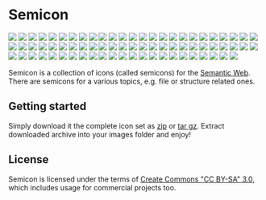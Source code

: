 # Semicon 

![](https://raw.github.com/k00ni/semicon/master/png/all/document.png)
![](https://raw.github.com/k00ni/semicon/master/png/all/n3_document.png)
![](https://raw.github.com/k00ni/semicon/master/png/all/document_pencil.png)
![](https://raw.github.com/k00ni/semicon/master/png/all/rdfxml_document.png)
![](https://raw.github.com/k00ni/semicon/master/png/all/turtle_document2.png)
![](https://raw.github.com/k00ni/semicon/master/png/all/rdfjson_document.png)
![](https://raw.github.com/k00ni/semicon/master/png/all/cube.png)
![](https://raw.github.com/k00ni/semicon/master/png/all/doap.png)
![](https://raw.github.com/k00ni/semicon/master/png/all/foaf.png)
![](https://raw.github.com/k00ni/semicon/master/png/all/geo.png)
![](https://raw.github.com/k00ni/semicon/master/png/all/sioc.png)
![](https://raw.github.com/k00ni/semicon/master/png/all/void.png)
![](https://raw.github.com/k00ni/semicon/master/png/all/xsd.png)
![](https://raw.github.com/k00ni/semicon/master/png/all/graph_plant.png)
![](https://raw.github.com/k00ni/semicon/master/png/all/graph_strings.png)
![](https://raw.github.com/k00ni/semicon/master/png/all/graph_dots.png)
![](https://raw.github.com/k00ni/semicon/master/png/all/sparql.png)
![](https://raw.github.com/k00ni/semicon/master/png/all/sparql2.png)
![](https://raw.github.com/k00ni/semicon/master/png/all/triplestore.png)
![](https://raw.github.com/k00ni/semicon/master/png/all/triplestore3.png)
![](https://raw.github.com/k00ni/semicon/master/png/all/turtle_document.png)
![](https://raw.github.com/k00ni/semicon/master/png/all/person.png)
![](https://raw.github.com/k00ni/semicon/master/png/all/person2.png)
![](https://raw.github.com/k00ni/semicon/master/png/all/person3.png)
![](https://raw.github.com/k00ni/semicon/master/png/all/person4.png)
![](https://raw.github.com/k00ni/semicon/master/png/all/persons.png)
![](https://raw.github.com/k00ni/semicon/master/png/all/persons2.png)
![](https://raw.github.com/k00ni/semicon/master/png/all/organization.png)
![](https://raw.github.com/k00ni/semicon/master/png/all/organization2.png)
![](https://raw.github.com/k00ni/semicon/master/png/all/arrow-down.png)
![](https://raw.github.com/k00ni/semicon/master/png/all/arrow-left.png)
![](https://raw.github.com/k00ni/semicon/master/png/all/arrow-right.png)
![](https://raw.github.com/k00ni/semicon/master/png/all/arrow-up.png)
![](https://raw.github.com/k00ni/semicon/master/png/all/cross.png)
![](https://raw.github.com/k00ni/semicon/master/png/all/dc.png)
![](https://raw.github.com/k00ni/semicon/master/png/all/minus.png)
![](https://raw.github.com/k00ni/semicon/master/png/all/plus.png)
![](https://raw.github.com/k00ni/semicon/master/png/all/questionmark.png)
![](https://raw.github.com/k00ni/semicon/master/png/all/bio.png)
![](https://raw.github.com/k00ni/semicon/master/png/all/owl.png)
![](https://raw.github.com/k00ni/semicon/master/png/all/rdf.png)
![](https://raw.github.com/k00ni/semicon/master/png/all/rdfs.png)
![](https://raw.github.com/k00ni/semicon/master/png/all/skos.png)
![](https://raw.github.com/k00ni/semicon/master/png/all/clock2.png)
![](https://raw.github.com/k00ni/semicon/master/png/all/clock.png)
![](https://raw.github.com/k00ni/semicon/master/png/all/subgraph.png)
![](https://raw.github.com/k00ni/semicon/master/png/all/subgraph2.png)
![](https://raw.github.com/k00ni/semicon/master/png/all/subgraph3.png)
![](https://raw.github.com/k00ni/semicon/master/png/all/person-plus.png)
![](https://raw.github.com/k00ni/semicon/master/png/all/person-minus.png)
![](https://raw.github.com/k00ni/semicon/master/png/all/person-cross.png)
![](https://raw.github.com/k00ni/semicon/master/png/all/organization2-plus.png)
![](https://raw.github.com/k00ni/semicon/master/png/all/organization2-minus.png)
![](https://raw.github.com/k00ni/semicon/master/png/all/organization2-cross.png)
![](https://raw.github.com/k00ni/semicon/master/png/all/person-pencil.png)
![](https://raw.github.com/k00ni/semicon/master/png/all/class.png)
![](https://raw.github.com/k00ni/semicon/master/png/all/class2.png)
![](https://raw.github.com/k00ni/semicon/master/png/all/document_triple.png)
![](https://raw.github.com/k00ni/semicon/master/png/all/exportPlain.png)
![](https://raw.github.com/k00ni/semicon/master/png/all/exportTriple.png)
![](https://raw.github.com/k00ni/semicon/master/png/all/exportTriple2.png)
![](https://raw.github.com/k00ni/semicon/master/png/all/graph.png)
![](https://raw.github.com/k00ni/semicon/master/png/all/importPlain.png)
![](https://raw.github.com/k00ni/semicon/master/png/all/importTriple.png)
![](https://raw.github.com/k00ni/semicon/master/png/all/importTriple2.png)
![](https://raw.github.com/k00ni/semicon/master/png/all/instance.png)
![](https://raw.github.com/k00ni/semicon/master/png/all/model.png)
![](https://raw.github.com/k00ni/semicon/master/png/all/property.png)
![](https://raw.github.com/k00ni/semicon/master/png/all/triplestore2.png)
![](https://raw.github.com/k00ni/semicon/master/png/all/version.png)
![](https://raw.github.com/k00ni/semicon/master/png/all/version2.png)
![](https://raw.github.com/k00ni/semicon/master/png/all/version3.png)
![](https://raw.github.com/k00ni/semicon/master/png/all/version4.png)


Semicon is a collection of icons (called semicons) for the [Semantic Web](http://en.wikipedia.org/wiki/Semantic_Web).
There are semicons for a various topics, e.g. file or structure related ones.

## Getting started

Simply download it the complete icon set as [zip](https://github.com/k00ni/semicon/raw/master/downloads/semicon.zip) 
or [tar gz](https://github.com/k00ni/semicon/raw/master/downloads/semicon.tar.gz). 
Extract downloaded archive into your images folder and enjoy!

## License
Semicon is licensed under the terms of 
[Create Commons "CC BY-SA" 3.0](http://creativecommons.org/licenses/by-sa/3.0/deed.en_US), 
which includes usage for commercial projects too.
